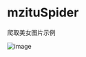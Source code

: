 # mzituSpider
爬取美女图片示例

![image](https://github.com/DarkSand/mzituSpider/blob/master/screenshots/screenshot.png)
